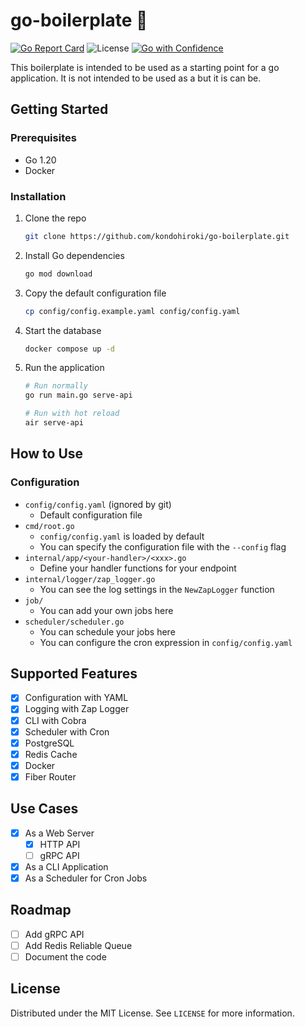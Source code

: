 # go-boilerplate :rocket:
[![Go Report Card](https://goreportcard.com/badge/github.com/kondohiroki/go-boilerplate)](https://goreportcard.com/report/github.com/kondohiroki/go-boilerplate)
![License](https://img.shields.io/github/license/kondohiroki/go-boilerplate)
[![Go with Confidence](https://github.com/kondohiroki/go-boilerplate/actions/workflows/go_with_confidence.yml/badge.svg)](https://github.com/kondohiroki/go-boilerplate/actions/workflows/go_with_confidence.yml)

This boilerplate is intended to be used as a starting point for a go application. It is not intended to be used as a but it is can be.

## Getting Started
### Prerequisites
-  Go 1.20
-  Docker

### Installation
1. Clone the repo
   ```sh
   git clone https://github.com/kondohiroki/go-boilerplate.git
    ```
2. Install Go dependencies
    ```sh
    go mod download
    ```
3. Copy the default configuration file
    ```sh
    cp config/config.example.yaml config/config.yaml
    ```
4. Start the database
    ```sh
    docker compose up -d
    ```
5. Run the application
    ```sh
    # Run normally
    go run main.go serve-api

    # Run with hot reload
    air serve-api
    ```

## How to Use
### Configuration
- `config/config.yaml` (ignored by git)
  - Default configuration file
- `cmd/root.go`
  - `config/config.yaml` is loaded by default
  - You can specify the configuration file with the `--config` flag
- `internal/app/<your-handler>/<xxx>.go`
  - Define your handler functions for your endpoint
- `internal/logger/zap_logger.go`
  - You can see the log settings in the `NewZapLogger` function
- `job/`
  - You can add your own jobs here
- `scheduler/scheduler.go`
  - You can schedule your jobs here
  - You can configure the cron expression in `config/config.yaml`


## Supported Features
- [x] Configuration with YAML
- [x] Logging with Zap Logger
- [x] CLI with Cobra
- [x] Scheduler with Cron
- [x] PostgreSQL
- [x] Redis Cache
- [x] Docker
- [x] Fiber Router 

## Use Cases
- [x] As a Web Server
  - [x] HTTP API
  - [ ] gRPC API
- [x] As a CLI Application
- [x] As a Scheduler for Cron Jobs

## Roadmap
- [ ] Add gRPC API
- [ ] Add Redis Reliable Queue
- [ ] Document the code

## License
Distributed under the MIT License. See `LICENSE` for more information.
